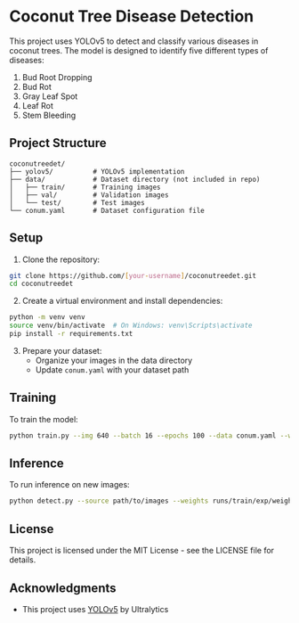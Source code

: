 # Coconut Tree Disease Detection

This project uses YOLOv5 to detect and classify various diseases in coconut trees. The model is designed to identify five different types of diseases:

1. Bud Root Dropping
2. Bud Rot
3. Gray Leaf Spot
4. Leaf Rot
5. Stem Bleeding

## Project Structure

```
coconutreedet/
├── yolov5/          # YOLOv5 implementation
├── data/            # Dataset directory (not included in repo)
│   ├── train/       # Training images
│   ├── val/         # Validation images
│   └── test/        # Test images
└── conum.yaml       # Dataset configuration file
```

## Setup

1. Clone the repository:
```bash
git clone https://github.com/[your-username]/coconutreedet.git
cd coconutreedet
```

2. Create a virtual environment and install dependencies:
```bash
python -m venv venv
source venv/bin/activate  # On Windows: venv\Scripts\activate
pip install -r requirements.txt
```

3. Prepare your dataset:
   - Organize your images in the data directory
   - Update `conum.yaml` with your dataset path

## Training

To train the model:

```bash
python train.py --img 640 --batch 16 --epochs 100 --data conum.yaml --weights yolov5s.pt
```

## Inference

To run inference on new images:

```bash
python detect.py --source path/to/images --weights runs/train/exp/weights/best.pt
```

## License

This project is licensed under the MIT License - see the LICENSE file for details.

## Acknowledgments

- This project uses [YOLOv5](https://github.com/ultralytics/yolov5) by Ultralytics 
